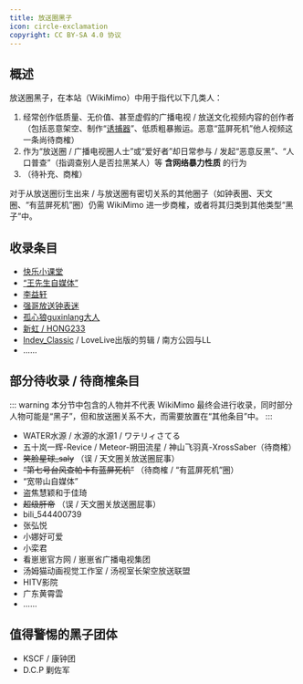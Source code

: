 ```yaml
---
title: 放送圈黑子
icon: circle-exclamation
copyright: CC BY-SA 4.0 协议
---
```


## 概述

放送圈黑子，在本站（WikiMimo）中用于指代以下几类人：

1. 经常创作低质量、无价值、甚至虚假的广播电视 / 放送文化视频内容的创作者（包括恶意架空、制作“[诱捕器](../youbuqi.md)”、低质粗暴搬运。恶意“蓝屏死机”他人视频这一条尚待商榷）
2. 作为“放送圈 / 广播电视圈人士”或“爱好者”却日常参与 / 发起“恶意反黑”、“人口普查”（指调查别人是否拉黑某人）等 **含网络暴力性质** 的行为
3. （待补充、商榷）

对于从放送圈衍生出来 / 与放送圈有密切关系的其他圈子（如钟表圈、天文圈、“有蓝屏死机”圈）仍需 WikiMimo 进一步商榷，或者将其归类到其他类型“黑子”中。

## 收录条目

- [快乐小课堂](klxkt.md)
- [“王先生自媒体”](wxszmt.md)
- [李益轩](liyixuan.md)
- [强哥放送钟表迷](qiangge.md)
- [孤心狼guxinlang大人](guxinlang.md)
- [新虹 / HONG233](xinhong.md)
- [Indev_Classic](indev-classic.md) / LoveLive出版的剪辑 / 南方公园与LL
- ……

## 部分待收录 / 待商榷条目

::: warning
本分节中包含的人物并不代表 WikiMimo 最终会进行收录，同时部分人物可能是“黑子”，但和放送圈关系不大，而需要放置在“其他条目”中。
:::

- WATER水源 / 水源的水源1 / ワテリィさてる
- 五十岚一辉-Revice / Meteor-朔田流星 / 神山飞羽真-XrossSaber（待商榷）
- ~~笑脸星球_saly~~ （误 / 天文圈关放送圈屁事）
- ~~“第七号台风查帕卡有蓝屏死机”~~ （待商榷 / “有蓝屏死机”圈）
- “宽带山自媒体”
- 盗焦慧颖和于佳琦
- ~~超级肝帝~~ （误 / 天文圈关放送圈屁事）
- bili_544400739
- 张弘悦
- 小娜好可爱
- 小栾君
- 看崽崽官方网 / 崽崽省广播电视集团
- 汤姆猫动画视觉工作室 / 汤视室长架空放送联盟
- HITV影院
- 广东黄霄雲
- ……

## 值得警惕的黑子团体

- KSCF / 康钟团
- D.C.P 剿佐军
